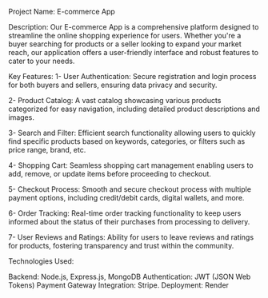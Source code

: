 Project Name: E-commerce App


Description:
Our E-commerce App is a comprehensive platform designed to streamline the online shopping experience for users. Whether you're a buyer searching for products or a seller looking to expand your market reach, our application offers a user-friendly interface and robust features to cater to your needs.

Key Features:
1- User Authentication: Secure registration and login process for both buyers and sellers, ensuring data privacy and security.

2- Product Catalog: A vast catalog showcasing various products categorized for easy navigation, including detailed product descriptions and images.

3- Search and Filter: Efficient search functionality allowing users to quickly find specific products based on keywords, categories, or filters such as price range, brand, etc.

4- Shopping Cart: Seamless shopping cart management enabling users to add, remove, or update items before proceeding to checkout.

5- Checkout Process: Smooth and secure checkout process with multiple payment options, including credit/debit cards, digital wallets, and more.

6- Order Tracking: Real-time order tracking functionality to keep users informed about the status of their purchases from processing to delivery.

7- User Reviews and Ratings: Ability for users to leave reviews and ratings for products, fostering transparency and trust within the community.

Technologies Used:

Backend: Node.js, Express.js, MongoDB
Authentication: JWT (JSON Web Tokens)
Payment Gateway Integration: Stripe.
Deployment: Render

